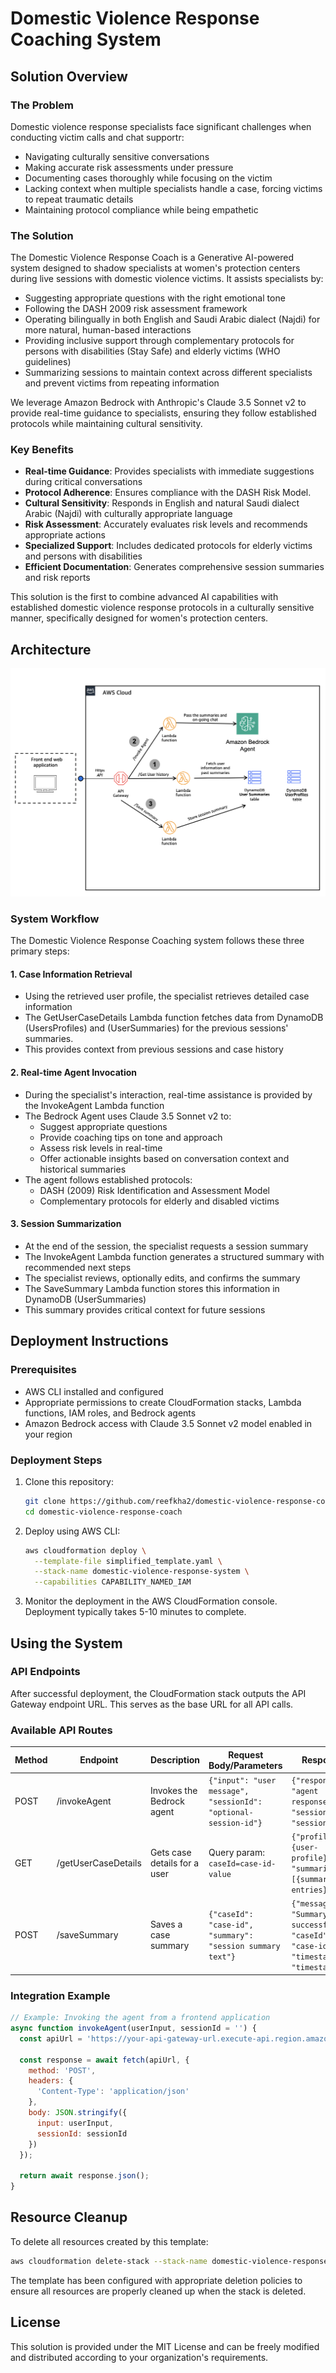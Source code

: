 # Domestic Violence Response Coaching System

## Solution Overview

### The Problem

Domestic violence response specialists face significant challenges when conducting victim calls and chat supportr:
- Navigating culturally sensitive conversations
- Making accurate risk assessments under pressure
- Documenting cases thoroughly while focusing on the victim
- Lacking context when multiple specialists handle a case, forcing victims to repeat traumatic details
- Maintaining protocol compliance while being empathetic


### The Solution

The Domestic Violence Response Coach is a Generative AI-powered system designed to shadow specialists at women's protection centers during live sessions with domestic violence victims. It assists specialists by:

- Suggesting appropriate questions with the right emotional tone
- Following the DASH 2009 risk assessment framework
- Operating bilingually in both English and Saudi Arabic dialect (Najdi) for more natural, human-based interactions
- Providing inclusive support through complementary protocols for persons with disabilities (Stay Safe) and elderly victims (WHO guidelines)
- Summarizing sessions to maintain context across different specialists and prevent victims from repeating information

We leverage Amazon Bedrock with Anthropic's Claude 3.5 Sonnet v2 to provide real-time guidance to specialists, ensuring they follow established protocols while maintaining cultural sensitivity.


### Key Benefits

- **Real-time Guidance**: Provides specialists with immediate suggestions during critical conversations
- **Protocol Adherence**: Ensures compliance with the DASH Risk Model.
- **Cultural Sensitivity**: Responds in English and natural Saudi dialect Arabic (Najdi) with culturally appropriate language
- **Risk Assessment**: Accurately evaluates risk levels and recommends appropriate actions
- **Specialized Support**: Includes dedicated protocols for elderly victims and persons with disabilities
- **Efficient Documentation**: Generates comprehensive session summaries and risk reports


This solution is the first to combine advanced AI capabilities with established domestic violence response protocols in a culturally sensitive manner, specifically designed for women's protection centers.

## Architecture

![Architecture Diagram](architecture_diagram.png)



### System Workflow

The Domestic Violence Response Coaching system follows these three primary steps:


#### 1. Case Information Retrieval
- Using the retrieved user profile, the specialist retrieves detailed case information
- The GetUserCaseDetails Lambda function fetches data from DynamoDB (UsersProfiles) and (UserSummaries) for the previous sessions' summaries.
- This provides context from previous sessions and case history

#### 2. Real-time Agent Invocation
- During the specialist's interaction, real-time assistance is provided by the InvokeAgent Lambda function
- The Bedrock Agent uses Claude 3.5 Sonnet v2 to:
  - Suggest appropriate questions
  - Provide coaching tips on tone and approach
  - Assess risk levels in real-time
  - Offer actionable insights based on conversation context and historical summaries
- The agent follows established protocols:
  - DASH (2009) Risk Identification and Assessment Model
  - Complementary protocols for elderly and disabled victims

#### 3. Session Summarization
- At the end of the session, the specialist requests a session summary
- The InvokeAgent Lambda function generates a structured summary with recommended next steps
- The specialist reviews, optionally edits, and confirms the summary
- The SaveSummary Lambda function stores this information in DynamoDB (UserSummaries)
- This summary provides critical context for future sessions



## Deployment Instructions

### Prerequisites

- AWS CLI installed and configured
- Appropriate permissions to create CloudFormation stacks, Lambda functions, IAM roles, and Bedrock agents
- Amazon Bedrock access with Claude 3.5 Sonnet v2 model enabled in your region

### Deployment Steps

1. Clone this repository:
   ```bash
   git clone https://github.com/reefkha2/domestic-violence-response-coach.git
   cd domestic-violence-response-coach
   ```

2. Deploy using AWS CLI:
   ```bash
   aws cloudformation deploy \
     --template-file simplified_template.yaml \
     --stack-name domestic-violence-response-system \
     --capabilities CAPABILITY_NAMED_IAM
   ```

3. Monitor the deployment in the AWS CloudFormation console. Deployment typically takes 5-10 minutes to complete.

## Using the System

### API Endpoints

After successful deployment, the CloudFormation stack outputs the API Gateway endpoint URL. This serves as the base URL for all API calls.

### Available API Routes

| Method | Endpoint | Description | Request Body/Parameters | Response |
|--------|----------|-------------|------------------------|----------|
| POST | /invokeAgent | Invokes the Bedrock agent | `{"input": "user message", "sessionId": "optional-session-id"}` | `{"response": "agent response", "sessionId": "session-id"}` |
| GET | /getUserCaseDetails | Gets case details for a user | Query param: `caseId=case-id-value` | `{"profile": {user-profile}, "summaries": [{summary-entries}]}` |
| POST | /saveSummary | Saves a case summary | `{"caseId": "case-id", "summary": "session summary text"}` | `{"message": "Summary saved successfully", "caseId": "case-id", "timestamp": "timestamp"}` |

### Integration Example

```javascript
// Example: Invoking the agent from a frontend application
async function invokeAgent(userInput, sessionId = '') {
  const apiUrl = 'https://your-api-gateway-url.execute-api.region.amazonaws.com/prod/invokeAgent';
  
  const response = await fetch(apiUrl, {
    method: 'POST',
    headers: {
      'Content-Type': 'application/json'
    },
    body: JSON.stringify({
      input: userInput,
      sessionId: sessionId
    })
  });
  
  return await response.json();
}
```

## Resource Cleanup

To delete all resources created by this template:

```bash
aws cloudformation delete-stack --stack-name domestic-violence-response-system
```

The template has been configured with appropriate deletion policies to ensure all resources are properly cleaned up when the stack is deleted.

## License

This solution is provided under the MIT License and can be freely modified and distributed according to your organization's requirements.

